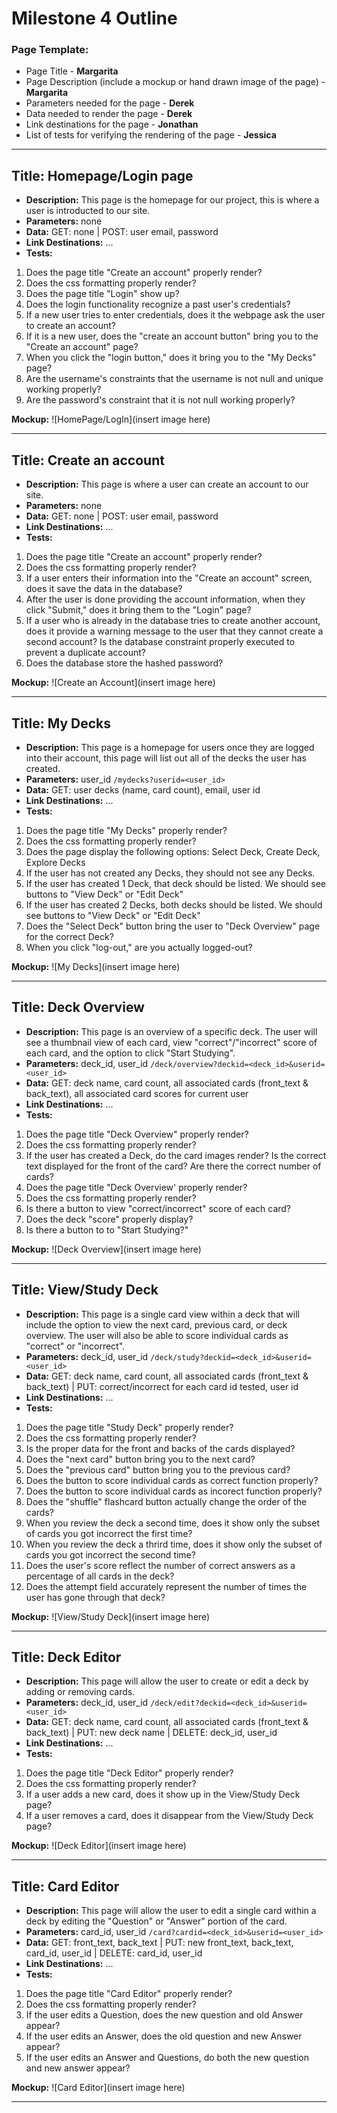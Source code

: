 # Milestone 4 Outline

### Page Template:
* Page Title - **Margarita**
* Page Description (include a mockup or hand drawn image of the page) - **Margarita**
* Parameters needed for the page - **Derek**
* Data needed to render the page - **Derek**
* Link destinations for the page - **Jonathan**
* List of tests for verifying the rendering of the page - **Jessica**

---

## Title: Homepage/Login page
- **Description:** This page is the homepage for our project, this is where a user is introducted to our site. 
- **Parameters:** none
- **Data:** GET: none | POST: user email, password
- **Link Destinations:** ...
- **Tests:**

1. Does the page title "Create an account" properly render?
2. Does the css formatting properly render?
3. Does the page title "Login" show up?
4. Does the login functionality recognize a past user's credentials?
5. If a new user tries to enter credentials, does it the webpage ask the user to create an account?
6. If it is a new user, does the "create an account button" bring you to the "Create an account" page?
7. When you click the "login button," does it bring you to the "My Decks" page?
8. Are the username's constraints that the username is not null and unique working properly?
9. Are the password's constraint that it is not null working properly?

**Mockup:** 
![HomePage/LogIn](insert image here)

---

## Title: Create an account
- **Description:** This page is where a user can create an account to our site. 
- **Parameters:** none 
- **Data:** GET: none | POST: user email, password
- **Link Destinations:** ...
- **Tests:**

1. Does the page title "Create an account" properly render?
2. Does the css formatting properly render?
3. If a user enters their information into the "Create an account" screen, does it save the data in the database?
4. After the user is done providing the account information, when they click "Submit," does it bring them to the "Login" page?
5. If a user who is already in the database tries to create another account, does it provide a warning message to the user that they cannot create a second account? Is the database constraint properly executed to prevent a duplicate account?
6. Does the database store the hashed password?

**Mockup:** 
![Create an Account](insert image here)

---

## Title: My Decks
- **Description:** This page is a homepage for users once they are logged into their account, this page will list out all of the decks the user has created.
- **Parameters:** user_id `/mydecks?userid=<user_id>`
- **Data:** GET: user decks (name, card count), email, user id 
- **Link Destinations:** ...
- **Tests:**

1. Does the page title "My Decks" properly render?
2. Does the css formatting properly render?
3. Does the page display the following options: Select Deck, Create Deck, Explore Decks
3. If the user has not created any Decks, they should not see any Decks.
4. If the user has created 1 Deck, that deck should be listed. We should see buttons to "View Deck" or "Edit Deck"
5. If the user has created 2 Decks, both decks should be listed. We should see buttons to "View Deck" or "Edit Deck"
6. Does the "Select Deck" button bring the user to "Deck Overview" page for the correct Deck? 
7. When you click "log-out," are you actually logged-out?

**Mockup:** 
![My Decks](insert image here)

---

## Title: Deck Overview
- **Description:** This page is an overview of a specific deck. The user will see a thumbnail view of each card, view "correct"/"incorrect" score of each card, and the option to click "Start Studying".
- **Parameters:** deck_id, user_id `/deck/overview?deckid=<deck_id>&userid=<user_id>`
- **Data:** GET: deck name, card count, all associated cards (front_text & back_text), all associated card scores for current user
- **Link Destinations:** ...
- **Tests:**

1. Does the page title "Deck Overview" properly render?
2. Does the css formatting properly render?
3. If the user has created a Deck, do the card images render? Is the correct text displayed for the front of the card? Are there the correct number of cards?
4. Does the page title "Deck Overview' properly render?
5. Does the css formatting properly render?
6. Is there a button to view "correct/incorrect" score of each card?
7. Does the deck "score" properly display?
8. Is there a button to to "Start Studying?"

**Mockup:** 
![Deck Overview](insert image here)

---

## Title: View/Study Deck
- **Description:** This page is a single card view within a deck that will include the option to view the next card, previous card, or deck overview. The user will also be able to score individual cards as "correct" or "incorrect".
- **Parameters:** deck_id, user_id `/deck/study?deckid=<deck_id>&userid=<user_id>`
- **Data:** GET: deck name, card count, all associated cards (front_text & back_text) | PUT: correct/incorrect for each card id tested, user id
- **Link Destinations:** ...
- **Tests:**

1. Does the page title "Study Deck" properly render?
2. Does the css formatting properly render?
3. Is the proper data for the front and backs of the cards displayed?
4. Does the "next card" button bring you to the next card?
5. Does the "previous card" button bring you to the previous card?
6. Does the button to score individual cards as correct function properly?
7. Does the button to score individual cards as incorect function properly?
8. Does the "shuffle" flashcard button actually change the order of the cards?
9. When you review the deck a second time, does it show only the subset of cards you got incorrect the first time?
10. When you review the deck a thrird time, does it show only the subset of cards you got incorrect the second time?
11.  Does the user's score reflect the number of correct answers as a percentage of all cards in the deck?
12.  Does the attempt field accurately represent the number of times the user has gone through that deck?

**Mockup:** 
![View/Study Deck](insert image here)

---

## Title: Deck Editor
- **Description:** This page will allow the user to create or edit a deck by adding or removing cards. 
- **Parameters:** deck_id, user_id `/deck/edit?deckid=<deck_id>&userid=<user_id>`
- **Data:** GET: deck name, card count, all associated cards (front_text & back_text) | PUT: new deck name | DELETE: deck_id, user_id
- **Link Destinations:** ...
- **Tests:**

1. Does the page title "Deck Editor" properly render?
2. Does the css formatting properly render?
3. If a user adds a new card, does it show up in the View/Study Deck page?
4. If a user removes a card, does it disappear from the View/Study Deck page?

**Mockup:** 
![Deck Editor](insert image here)

---

## Title: Card Editor
- **Description:** This page will allow the user to edit a single card within a deck by editing the "Question" or "Answer" portion of the card.
- **Parameters:** card_id, user_id `/card?cardid=<deck_id>&userid=<user_id>`
- **Data:** GET: front_text, back_text | PUT: new front_text, back_text, card_id, user_id | DELETE: card_id, user_id
- **Link Destinations:** ...
- **Tests:**

1. Does the page title "Card Editor" properly render?
2. Does the css formatting properly render?
3. If the user edits a Question, does the new question and old Answer appear?
4. If the user edits an Answer, does the old question and new Answer appear?
5. If the user edits an Answer and Questions, do both the new question and new answer appear?

**Mockup:** 
![Card Editor](insert image here)

---
